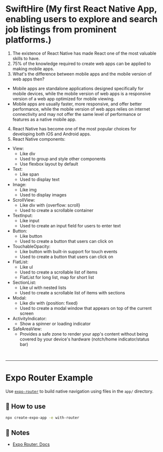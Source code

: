 # SwiftHire (My first React Native App, enabling users to explore and search job listings from prominent platforms.)

1. The existence of React Native has made React one of the most valuable skills to have.
2. 75% of the knowledge required to create web apps can be applied to making mobile apps.
3. What's the difference between mobile apps and the mobile version of web apps then?
- Mobile apps are standalone applications designed specifically for mobile devices, while the mobile version of web apps is a responsive version of a web app optimized for mobile viewing.
- Mobile apps are usually faster, more responsive, and offer better performance, while the mobile version of web apps relies on internet connectivity and may not offer the same level of performance or features as a native mobile app.
4. React Native has become one of the most popular choices for developing both iOS and Android apps.
5. React Native components:
- View:
  - Like div
  - Used to group and style other components
  - Use flexbox layout by default
- Text:
  - Like span
  - Used to display text
- Image:
  - Like img
  - Used to display images
- ScrollView:
  - Like div with {overflow: scroll}
  - Used to create a scrollable container
- TextInput:
  - Like input
  - Used to create an input field for users to enter text
- Button:
  - Like button
  - Used to create a button that users can click on
- TouchableOpacity:
  - Like button with built-in support for touch events
  - Used to create a button that users can click on
- FlatList:
  - Like ul
  - Used to create a scrollable list of items
  - FlatList for long list, map for short list
- SectionList:
  - Like ul with nested lists
  - Used to create a scrollable list of items with sections
- Modal:
  - Like div with {position: fixed}
  - Used to create a modal window that appears on top of the current screen
- ActivityIndicator:
  - Show a spinner or loading indicator 
- SafeAreaView:
  - Provides a safe zone to render your app's content without being covered by your device's hardware (notch/home indicator/status bar)
 


<br />

----------------------------------


# Expo Router Example

Use [`expo-router`](https://docs.expo.dev/router/introduction/) to build native navigation using files in the `app/` directory.

## 🚀 How to use

```sh
npx create-expo-app -e with-router
```

## 📝 Notes

- [Expo Router: Docs](https://docs.expo.dev/router/introduction/)
